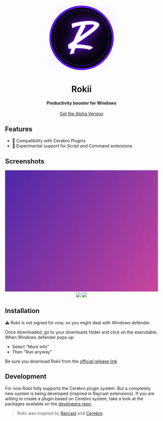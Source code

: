 <p align="center">
    <img width="220" src="https://raw.githubusercontent.com/RokiiApp/developers/main/assets/icon.svg" />
</p>

<h1 align="center">Rokii</h1>
<h4 align="center">Productivity booster for Windows</h4>
<p align="center"><a href="https://github.com/RokiiApp/.github/releases/download/1.0.0-alpha.2/Rokii_1.0.0-alpha.2.exe">Get the Alpha Version</a></p>

## Features

- 🚀 Compatibility with Cerebro Plugins
- 🧪 Experimental support for Script and Command extensions

## Screenshots
<p align="center">
<img src="https://raw.githubusercontent.com/RokiiApp/.github/main/assets/rokii.gif" />
<img width="470px" src="https://user-images.githubusercontent.com/77246331/228022733-a94ac2e3-8dd6-4af4-83cf-bc4890876518.png" />
<img width="470px" src="https://user-images.githubusercontent.com/77246331/224578030-d4d581fc-1c3b-4f10-9c36-27b9d7de359a.png" />
</p>

## Installation

⚠️ Rokii is not signed for now, so you might deal with Windows defender.

Once downloaded, go to your downloads folder and click on the executable.
When Windows defender pops up:
- Select "More info"
- Then "Run anyway"

Be sure you download Rokii from the [official release link](https://github.com/RokiiApp/.github/releases/download/1.0.0-alpha.2/Rokii_1.0.0-alpha.2.exe)

## Development

For now Rokii fully supports the Cerebro plugin system. But a completely new system is being developed (inspired in Raycast extensions).
If you are willing to create a plugin based on Cerebro system, take a look at the packages available on the [developers repo](https://github.com/RokiiApp/developers). 

> Rokii was inspired by [Raycast](https://www.raycast.com/) and [Cerebro](https://www.cerebroapp.com/).
